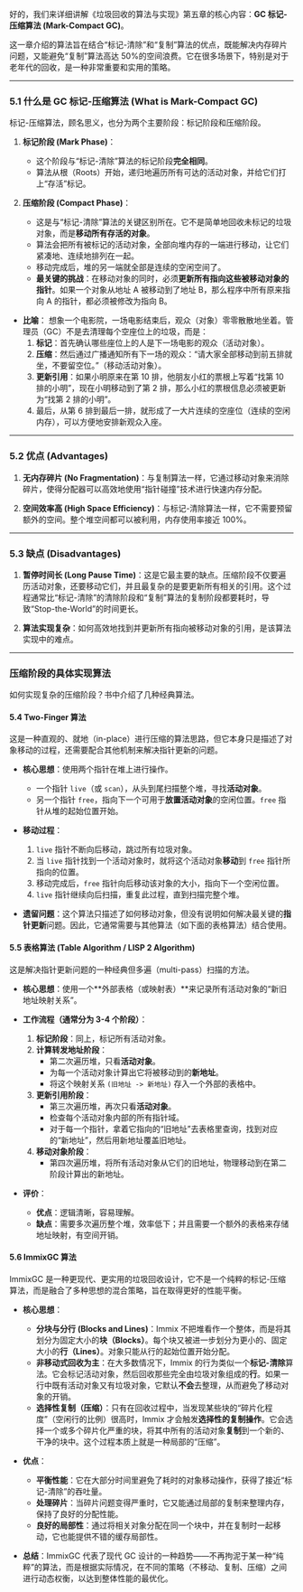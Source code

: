 好的，我们来详细讲解《垃圾回收的算法与实现》第五章的核心内容：**GC 标记-压缩算法 (Mark-Compact GC)**。

这一章介绍的算法旨在结合“标记-清除”和“复制”算法的优点，既能解决内存碎片问题，又能避免“复制”算法高达 50%的空间浪费。它在很多场景下，特别是对于老年代的回收，是一种非常重要和实用的策略。

---

### 5.1 什么是 GC 标记-压缩算法 (What is Mark-Compact GC)

标记-压缩算法，顾名思义，也分为两个主要阶段：标记阶段和压缩阶段。

1.  **标记阶段 (Mark Phase)**：

    - 这个阶段与“标记-清除”算法的标记阶段**完全相同**。
    - 算法从根（Roots）开始，递归地遍历所有可达的活动对象，并给它们打上“存活”标记。

2.  **压缩阶段 (Compact Phase)**：
    - 这是与“标记-清除”算法的关键区别所在。它不是简单地回收未标记的垃圾对象，而是**移动所有存活的对象**。
    - 算法会把所有被标记的活动对象，全部向堆内存的一端进行移动，让它们紧凑地、连续地排列在一起。
    - 移动完成后，堆的另一端就全部是连续的空闲空间了。
    - **最关键的挑战**：在移动对象的同时，必须**更新所有指向这些被移动对象的指针**。如果一个对象从地址 A 被移动到了地址 B，那么程序中所有原来指向 A 的指针，都必须被修改为指向 B。

- **比喻**：
  想象一个电影院，一场电影结束后，观众（对象）零零散散地坐着。管理员（GC）不是去清理每个空座位上的垃圾，而是：
  1.  **标记**：首先确认哪些座位上的人是下一场电影的观众（活动对象）。
  2.  **压缩**：然后通过广播通知所有下一场的观众：“请大家全部移动到前五排就坐，不要留空位。”（移动活动对象）。
  3.  **更新引用**：如果小明原来在第 10 排，他朋友小红的票根上写着“找第 10 排的小明”，现在小明移动到了第 2 排，那么小红的票根信息必须被更新为“找第 2 排的小明”。
  4.  最后，从第 6 排到最后一排，就形成了一大片连续的空座位（连续的空闲内存），可以方便地安排新观众入座。

---

### 5.2 优点 (Advantages)

1.  **无内存碎片 (No Fragmentation)**：与复制算法一样，它通过移动对象来消除碎片，使得分配器可以高效地使用“指针碰撞”技术进行快速内存分配。

2.  **空间效率高 (High Space Efficiency)**：与标记-清除算法一样，它不需要预留额外的空间。整个堆空间都可以被利用，内存使用率接近 100%。

---

### 5.3 缺点 (Disadvantages)

1.  **暂停时间长 (Long Pause Time)**：这是它最主要的缺点。压缩阶段不仅要遍历活动对象，还要移动它们，并且最复杂的是要更新所有相关的引用。这个过程通常比“标记-清除”的清除阶段和“复制”算法的复制阶段都要耗时，导致“Stop-the-World”的时间更长。

2.  **算法实现复杂**：如何高效地找到并更新所有指向被移动对象的引用，是该算法实现中的难点。

---

### 压缩阶段的具体实现算法

如何实现复杂的压缩阶段？书中介绍了几种经典算法。

#### 5.4 Two-Finger 算法

这是一种直观的、就地（in-place）进行压缩的算法思路，但它本身只是描述了对象移动的过程，还需要配合其他机制来解决指针更新的问题。

- **核心思想**：使用两个指针在堆上进行操作。

  - 一个指针 `live`（或 `scan`），从头到尾扫描整个堆，寻找**活动对象**。
  - 另一个指针 `free`，指向下一个可用于**放置活动对象**的空闲位置。`free` 指针从堆的起始位置开始。

- **移动过程**：

  1.  `live` 指针不断向后移动，跳过所有垃圾对象。
  2.  当 `live` 指针找到一个活动对象时，就将这个活动对象**移动**到 `free` 指针所指向的位置。
  3.  移动完成后，`free` 指针向后移动该对象的大小，指向下一个空闲位置。
  4.  `live` 指针继续向后扫描，重复此过程，直到扫描完整个堆。

- **遗留问题**：这个算法只描述了如何移动对象，但没有说明如何解决最关键的**指针更新**问题。因此，它通常需要与其他算法（如下面的表格算法）结合使用。

#### 5.5 表格算法 (Table Algorithm / LISP 2 Algorithm)

这是解决指针更新问题的一种经典但多遍（multi-pass）扫描的方法。

- **核心思想**：使用一个**外部表格（或映射表）**来记录所有活动对象的“新旧地址映射关系”。

- **工作流程（通常分为 3-4 个阶段）**：

  1.  **标记阶段**：同上，标记所有活动对象。
  2.  **计算转发地址阶段**：
      - 第二次遍历堆，只看**活动对象**。
      - 为每一个活动对象计算出它将被移动到的**新地址**。
      - 将这个映射关系 `(旧地址 -> 新地址)` 存入一个外部的表格中。
  3.  **更新引用阶段**：
      - 第三次遍历堆，再次只看**活动对象**。
      - 检查每个活动对象内部的所有指针域。
      - 对于每一个指针，拿着它指向的“旧地址”去表格里查询，找到对应的“新地址”，然后用新地址覆盖旧地址。
  4.  **移动对象阶段**：
      - 第四次遍历堆，将所有活动对象从它们的旧地址，物理移动到在第二阶段计算出的新地址。

- **评价**：
  - **优点**：逻辑清晰，容易理解。
  - **缺点**：需要多次遍历整个堆，效率低下；并且需要一个额外的表格来存储地址映射，有空间开销。

#### 5.6 ImmixGC 算法

ImmixGC 是一种更现代、更实用的垃圾回收设计，它不是一个纯粹的标记-压缩算法，而是融合了多种思想的混合策略，旨在取得更好的性能平衡。

- **核心思想**：

  - **分块与分行 (Blocks and Lines)**：Immix 不把堆看作一个整体，而是将其划分为固定大小的**块（Blocks）**。每个块又被进一步划分为更小的、固定大小的**行（Lines）**。对象只能从行的起始位置开始分配。
  - **非移动式回收为主**：在大多数情况下，Immix 的行为类似一个**标记-清除**算法。它会标记活动对象，然后回收那些完全由垃圾对象组成的**行**。如果一行中既有活动对象又有垃圾对象，它默认**不会**去整理，从而避免了移动对象的开销。
  - **选择性复制（压缩）**：只有在回收过程中，当发现某些块的“碎片化程度”（空闲行的比例）很高时，Immix 才会触发**选择性的复制操作**。它会选择一个或多个碎片化严重的块，将其中所有的活动对象**复制**到一个新的、干净的块中。这个过程本质上就是一种局部的“压缩”。

- **优点**：

  - **平衡性能**：它在大部分时间里避免了耗时的对象移动操作，获得了接近“标记-清除”的吞吐量。
  - **处理碎片**：当碎片问题变得严重时，它又能通过局部的复制来整理内存，保持了良好的分配性能。
  - **良好的局部性**：通过将相关对象分配在同一个块中，并在复制时一起移动，它也能提供不错的缓存局部性。

- **总结**：ImmixGC 代表了现代 GC 设计的一种趋势——不再拘泥于某一种“纯粹”的算法，而是根据实际情况，在不同的策略（不移动、复制、压缩）之间进行动态权衡，以达到整体性能的最优化。
